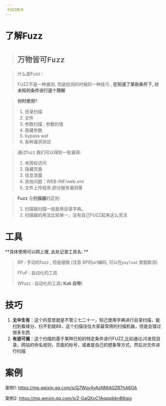 ```yaml
---
 FUZZ技术
---
```


# 了解Fuzz

> # `万物皆可Fuzz`

> 什么是Fuzz : 
>
> FUZZ不是一种漏洞, 而是挖洞的时候的一种技巧 , **在知道了某些条件下, 对未知的条件进行逐个猜解**



> **何时使用?**
>
> 1. 目录扫描
> 2. 文件
> 3. 参数扫描 , 参数的值
> 4. 隐藏参数
> 5. bypass waf
> 6. 各种漏洞测试



> 通过fuzz 我们可以得到一些漏洞:
>
> 1. 未授权访问
> 2. 隐藏页面
> 3. 信息泄露
> 4. 其他问题：WEB-INF/web.xml
> 5. 文件上传程序;部分服务漏洞等



> **Fuzz** 与**扫描器**的区别:
>
> 1. 扫描器扫描一般是用目录字典。
> 2. 扫描器的用法比较单一，没有自己FUZZ起来这么灵活



# 工具

**具体使用可以网上搜, 此处记录工具名: **

> BP :  手动的fuzz , 但是细致 (注意 BP的url编码, 可以在`payload` 里面取消)
>
> FFuF : 自动化的工具
>
> Wfuzz : 自动化的工具( **Kali 自带**)



# 技巧

1. **无中生有**：这个的意思就是不管三七二十一，知己使用字典进行目录扫描，能扫到看缘分，扫不到就88，这个扫描往往大家最常用的扫描机器，但是会错过很多东西
2. **有迹可循**：这个扫描的基于某种已知的特定条件进行FUZZ,比如通过JS发现目录，网站的命名规则，页面的标号，或者是自己的想象等方式，然后对文件进行扫描



# 案例

案例1: https://mp.weixin.qq.com/s/Q7Woy4yAsNMiA0ZR7hA6OA

案例2: https://mp.weixin.qq.com/s/Z-GaQXxC1AqppibknB6qjg